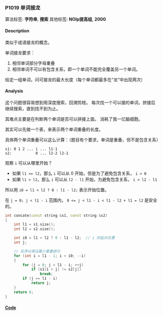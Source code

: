 ### P1019 单词接龙

算法标签: **字符串**, **搜索**
其他标签: **NOIp提高组**, **2000**


#### Description

类似于成语接龙的概念。

单词接龙要求：

1. 相邻单词部分字母重叠
2. 相邻单词不可以有包含关系，即一个单词不能完全覆盖另一个单词。

给定一组单词，问可接龙的最大长度（每个单词都最多在“龙”中出现两次）

#### Analysis

这个问题很容易想到用深度搜索，回溯剪枝。 每次找一个可以接的单词，拼接后继续搜索，直到找不到为止。

其难点主要是在判断两个单词是否可以拼接上面。 消耗了我一亿脑细胞。

其实可以先做一个表，来表示两个单词重叠的长度。

具体两个单词重叠可以这么计算：（题目有个要求，单词是重叠，但不是包含关系）

```
s1: 0 1 2 ... i ... l1-1
s2:           0 ... l2-2 l2-1
```

观察 `i` 可以从哪里开始？

- 如果 `l1 <= l2`，那么 `i` 可以从 0 开始，但是为了避免包含关系， `i > 0`
- 如果 `l1 > l2`，那么 `i` 可以从 `l2 - l1` 开始，为避免包含关系， `i > l2 - l1`

所以用 `i0 = l1 < l2 ? 0 : l1 - l2;` 表示开始位置。

在 `j = 0; j < l1 - i` 范围内， `0 <= j < l1 - i < l1 - l2 + l1 = l2` 是安全的。


```cpp
int concate(const string &s1, const string &s2)
{
    int l1 = s1.size();
    int l2 = s2.size();

    int i0 = l1 < l2 ? 0 : l1 - l2;  // i 的起点位置
    int j;

    // 反序以保证最小重叠部分
    for (int i = l1 - 1; i > i0; --i)
    {
        for (j = 0; j < l1 - i; ++j)
            if (s1[i + j] != s2[j])
                break;
        if (j == l1 - i)
            return j;
    }
    return 0;
}
```


#### [Code](../../cpp/10/p1019.cpp)
